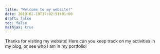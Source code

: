 ```yaml
---
title: "Welcome to my website!"
date: 2019-02-10T17:02:51+01:00
draft: false
toc: false
mathjax: true
---
```


Thanks for visiting my website! Here can you keep track on my activities in my blog, or see who I am in my portfolio! 



<!-- {{< youtube 2xkNJL4gJ9E>}} -->


